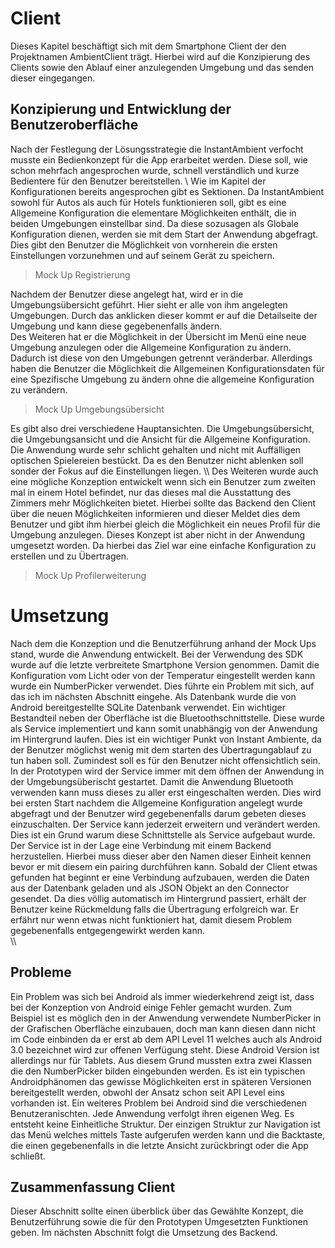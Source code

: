 # Client
Dieses Kapitel beschäftigt sich mit dem Smartphone Client der den Projektnamen AmbientClient trägt. Hierbei wird auf die Konzipierung des Clients sowie den Ablauf einer anzulegenden Umgebung und das senden dieser eingegangen. 

## Konzipierung und Entwicklung der Benutzeroberfläche

Nach der Festlegung der Lösungsstrategie die InstantAmbient verfocht musste ein Bedienkonzept für die App erarbeitet werden. Diese soll, wie schon mehrfach angesprochen wurde, schnell verständlich und kurze Bedientere für den Benutzer bereitstellen. \\ 
Wie im Kapitel der Konfigurationen bereits angesprochen gibt es Sektionen. Da InstantAmbient sowohl für Autos als auch für Hotels funktionieren soll, gibt es eine Allgemeine Konfiguration die elementare Möglichkeiten enthält, die in beiden Umgebungen einstellbar sind. Da diese sozusagen als Globale Konfiguration dienen, werden sie mit dem Start der Anwendung abgefragt. Dies gibt den Benutzer die Möglichkeit von vornherein die ersten Einstellungen vorzunehmen und auf seinem Gerät zu speichern. 

> Mock Up Registrierung

Nachdem der Benutzer diese angelegt hat, wird er in die Umgebungsübersicht geführt. Hier sieht er alle von ihm angelegten Umgebungen. Durch das anklicken dieser kommt er auf die Detailseite der Umgebung und kann diese gegebenenfalls ändern.       
Des Weiteren hat er die Möglichkeit in der Übersicht im Menü eine neue Umgebung anzulegen oder die Allgemeine Konfiguration zu ändern. Dadurch ist diese von den Umgebungen getrennt veränderbar. Allerdings haben die Benutzer die Möglichkeit die Allgemeinen Konfigurationsdaten für eine Spezifische Umgebung zu ändern ohne die allgemeine Konfiguration zu verändern.   

> Mock Up Umgebungsübersicht 

Es gibt also drei verschiedene Hauptansichten. Die Umgebungsübersicht, die Umgebungsansicht und die Ansicht für die Allgemeine Konfiguration. Die Anwendung wurde sehr schlicht gehalten und nicht mit Auffälligen optischen Spielereien bestückt. Da es den Benutzer nicht ablenken soll sonder der Fokus auf die Einstellungen liegen. 
\\\\
Des Weiteren wurde auch eine mögliche Konzeption entwickelt wenn sich ein Benutzer zum zweiten mal in einem Hotel befindet, nur das dieses mal die Ausstattung des Zimmers mehr Möglichkeiten bietet. Hierbei sollte das Backend den Client über die neuen Möglichkeiten informieren und dieser Meldet dies dem Benutzer und gibt ihm hierbei gleich die Möglichkeit ein neues Profil für die Umgebung anzulegen. Dieses Konzept ist aber nicht in der Anwendung umgesetzt worden. Da hierbei das Ziel war eine einfache Konfiguration zu erstellen und zu Übertragen.

> Mock Up Profilerweiterung

# Umsetzung

Nach dem die Konzeption und die Benutzerführung anhand der Mock Ups stand, wurde die Anwendung entwickelt. Bei der Verwendung des SDK wurde auf die letzte verbreitete Smartphone Version genommen. Damit die Konfiguration vom Licht oder von der Temperatur eingestellt werden kann wurde ein NumberPicker verwendet. Dies führte ein Problem mit sich, auf das ich im nächsten Abschnitt eingehe. Als Datenbank wurde die von Android bereitgestellte SQLite Datenbank verwendet. Ein wichtiger Bestandteil neben der Oberfläche ist die Bluetoothschnittstelle. 
Diese wurde als Service implementiert und kann somit unabhängig von der Anwendung im Hintergrund laufen. Dies ist ein wichtiger Punkt von Instant Ambiente, da der Benutzer möglichst wenig mit dem starten des Übertragungablauf zu tun haben soll. Zumindest soll es für den Benutzer nicht offensichtlich sein. In der Prototypen wird der Service immer mit dem öffnen der Anwendung in der Umgebungsüberischt gestartet. Damit die Anwendung Bluetooth verwenden kann muss dieses zu aller erst eingeschalten werden. Dies wird bei ersten Start nachdem die Allgemeine Konfiguration angelegt wurde abgefragt und der Benutzer wird gegebenenfalls darum gebeten dieses einzuschalten. Der Service kann jederzeit erweitern und verändert werden. Dies ist ein Grund warum diese Schnittstelle als Service aufgebaut wurde. Der Service ist in der Lage eine Verbindung mit einem Backend herzustellen. Hierbei muss dieser aber den Namen dieser Einheit kennen bevor er mit diesem ein pairing durchführen kann. Sobald der Client etwas gefunden hat beginnt er eine Verbindung aufzubauen, werden die Daten aus der Datenbank geladen und als JSON Objekt an den Connector gesendet. Da dies völlig automatisch im Hintergrund passiert, erhält der Benutzer keine Rückmeldung falls die Übertragung erfolgreich war. Er erfährt nur wenn etwas nicht funktioniert hat, damit diesem Problem gegebenenfalls entgegengewirkt werden kann.         
\\\\
 






## Probleme

Ein Problem was sich bei Android als immer wiederkehrend zeigt ist, dass bei der Konzeption von Android einige Fehler gemacht wurden. Zum Beispiel ist es möglich den in der Anwendung verwendete NumberPicker in der Grafischen Oberfläche einzubauen, doch man kann diesen dann nicht im Code einbinden da er erst ab dem API Level 11 welches auch als Android 3.0 bezeichnet wird zur offenen Verfügung steht. Diese Android Version ist allerdings nur für Tablets. Aus diesem Grund mussten extra zwei Klassen die den NumberPicker bilden eingebunden werden. Es ist ein typischen Androidphänomen das gewisse Möglichkeiten erst in späteren Versionen bereitgestellt werden, obwohl der Ansatz schon seit API Level eins vorhanden ist. Ein weiteres Problem bei Android sind die verschiedenen Benutzeranischten. Jede Anwendung verfolgt ihren eigenen Weg. Es entsteht keine Einheitliche Struktur. Der einzigen Struktur zur Navigation ist das Menü welches mittels Taste aufgerufen werden kann und die Backtaste, die einen gegebenenfalls in die letzte Ansicht zurückbringt oder die App schließt.  

## Zusammenfassung Client

Dieser Abschnitt sollte einen überblick über das Gewählte Konzept, die Benutzerführung sowie die für den Prototypen Umgesetzten Funktionen geben. Im nächsten Abschnitt folgt die Umsetzung des Backend.  